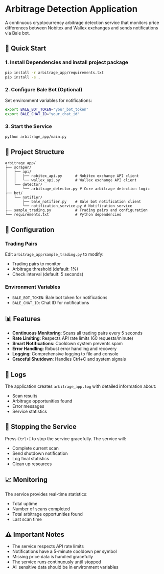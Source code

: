 # Arbitrage Detection Application

A continuous cryptocurrency arbitrage detection service that monitors price differences between Nobitex and Wallex exchanges and sends notifications via Bale bot.

## 🚀 Quick Start

### 1. Install Dependencies and install project package
```bash
pip install -r arbitrage_app/requirements.txt
pip install -e .
```

### 2. Configure Bale Bot (Optional)
Set environment variables for notifications:
```bash
export BALE_BOT_TOKEN="your_bot_token"
export BALE_CHAT_ID="your_chat_id"
```

### 3. Start the Service
```bash
python arbitrage_app/main.py
```

## 📁 Project Structure

```
arbitrage_app/
├── scraper/
│   ├── api/
│   │   ├── nobitex_api.py      # Nobitex exchange API client
│   │   └── wallex_api.py       # Wallex exchange API client
│   └── detector/
│       └── arbitrage_detector.py # Core arbitrage detection logic
├── bot/
│   └── notifier/
│       ├── bale_notifier.py    # Bale bot notification client
│       └── notification_service.py # Notification service
├── sample_trading.py           # Trading pairs and configuration
└── requirements.txt            # Python dependencies
```

## 🔧 Configuration

### Trading Pairs
Edit `arbitrage_app/sample_trading.py` to modify:
- Trading pairs to monitor
- Arbitrage threshold (default: 1%)
- Check interval (default: 5 seconds)

### Environment Variables
- `BALE_BOT_TOKEN`: Bale bot token for notifications
- `BALE_CHAT_ID`: Chat ID for notifications

## 📊 Features

- **Continuous Monitoring**: Scans all trading pairs every 5 seconds
- **Rate Limiting**: Respects API rate limits (60 requests/minute)
- **Smart Notifications**: Cooldown system prevents spam
- **Error Handling**: Robust error handling and recovery
- **Logging**: Comprehensive logging to file and console
- **Graceful Shutdown**: Handles Ctrl+C and system signals

## 📝 Logs

The application creates `arbitrage_app.log` with detailed information about:
- Scan results
- Arbitrage opportunities found
- Error messages
- Service statistics

## 🛑 Stopping the Service

Press `Ctrl+C` to stop the service gracefully. The service will:
- Complete current scan
- Send shutdown notification
- Log final statistics
- Clean up resources

## 📈 Monitoring

The service provides real-time statistics:
- Total uptime
- Number of scans completed
- Total arbitrage opportunities found
- Last scan time

## ⚠️ Important Notes

- The service respects API rate limits
- Notifications have a 5-minute cooldown per symbol
- Missing price data is handled gracefully
- The service runs continuously until stopped
- All sensitive data should be in environment variables
